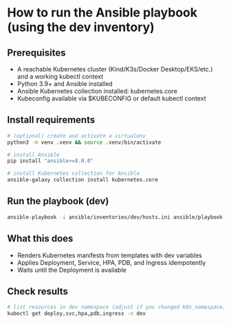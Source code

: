 # How to run the Ansible playbook (using the dev inventory)

## Prerequisites
- A reachable Kubernetes cluster (Kind/K3s/Docker Desktop/EKS/etc.) and a working kubectl context
- Python 3.9+ and Ansible installed
- Ansible Kubernetes collection installed: kubernetes.core
- Kubeconfig available via $KUBECONFIG or default kubectl context

## Install requirements
```bash
# (optional) create and activate a virtualenv
python3 -m venv .venv && source .venv/bin/activate

# install Ansible
pip install "ansible>=8.0.0"

# install Kubernetes collection for Ansible
ansible-galaxy collection install kubernetes.core
```

## Run the playbook (dev)
```bash
ansible-playbook -i ansible/inventories/dev/hosts.ini ansible/playbook.yaml
```

## What this does
- Renders Kubernetes manifests from templates with dev variables
- Applies Deployment, Service, HPA, PDB, and Ingress idempotently
- Waits until the Deployment is available

## Check results
```bash
# list resources in dev namespace (adjust if you changed k8s_namespace)
kubectl get deploy,svc,hpa,pdb,ingress -n dev
```
